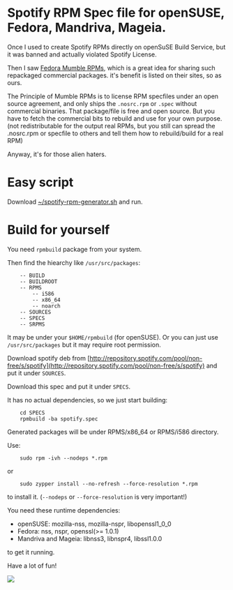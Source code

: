 # Spotify RPM Spec file for openSUSE, Fedora, Mandriva, Mageia.

Once I used to create Spotify RPMs directly on openSuSE Build Service, but it was banned and actually violated Spotify License.

Then I saw [Fedora Mumble RPMs](http://mumble.knobgoblin.org.uk/), which is a great idea for sharing such repackaged commercial packages. it's benefit is listed on their sites, so as ours.

The Principle of Mumble RPMs is to license RPM specfiles under an open source agreement, and only ships the `.nosrc.rpm` or `.spec` without commercial binaries. That package/file is free and open source. But you have to fetch the commercial bits to rebuild and use for your own purpose.(not redistributable for the output real RPMs, but you still can spread the .nosrc.rpm or specfile to others and tell them how to rebuild/build for a real RPM)

Anyway, it's for those alien haters.

# Easy script

Download [~/spotify-rpm-generator.sh](https://raw.github.com/aspiers/opensuse-spotify-installer/master/spec/spotify-rpm-generator.sh) and run.

# Build for yourself

You need `rpmbuild` package from your system.

Then find the hiearchy like `/usr/src/packages`:


		-- BUILD
		-- BUILDROOT
		-- RPMS
   			-- i586
   			-- x86_64
   			-- noarch
		-- SOURCES
		-- SPECS
		-- SRPMS

It may be under your `$HOME/rpmbuild` (for openSUSE). Or you can just use `/usr/src/packages` but it may require root permission.

Download spotify deb from [http://repository.spotify.com/pool/non-free/s/spotify](http://repository.spotify.com/pool/non-free/s/spotify) and put it under `SOURCES`.

Download this spec and put it under `SPECS`.

It has no actual dependencies, so we just start building:

		cd SPECS
		rpmbuild -ba spotify.spec

Generated packages will be under RPMS/x86_64 or RPMS/i586 directory.

Use:

		sudo rpm -ivh --nodeps *.rpm

or

		sudo zypper install --no-refresh --force-resolution *.rpm

to install it. (`--nodeps` or `--force-resolution` is very important!)

You need these runtime dependencies: 

* openSUSE: mozilla-nss, mozilla-nspr, libopenssl1_0_0 
* Fedora: nss, nspr, openssl(>= 1.0.1) 
* Mandriva and Mageia: libnss3, libnspr4, libssl1.0.0

to get it running. 

Have a lot of fun!

![](https://raw.github.com/marguerite/opensuse-spotify-installer/master/spec/spotify-screenshot.png)

